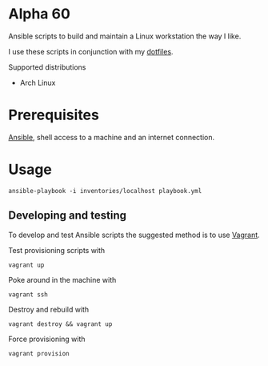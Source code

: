# Alpha 60

Ansible scripts to build and maintain a Linux workstation the way I like. 

I use these scripts in conjunction with my [dotfiles][2]. 

Supported distributions

* Arch Linux

# Prerequisites

[Ansible][1], shell access to a machine and an internet connection.

# Usage

    ansible-playbook -i inventories/localhost playbook.yml

## Developing and testing 

To develop and test Ansible scripts the suggested method is to use [Vagrant][2].

Test provisioning scripts with

    vagrant up

Poke around in the machine with

    vagrant ssh

Destroy and rebuild with

    vagrant destroy && vagrant up

Force provisioning with

    vagrant provision

[1]: http://docs.ansible.com/ansible/latest/intro_installation.html
[2]: https://github.com/shapeshed/dotfiles
